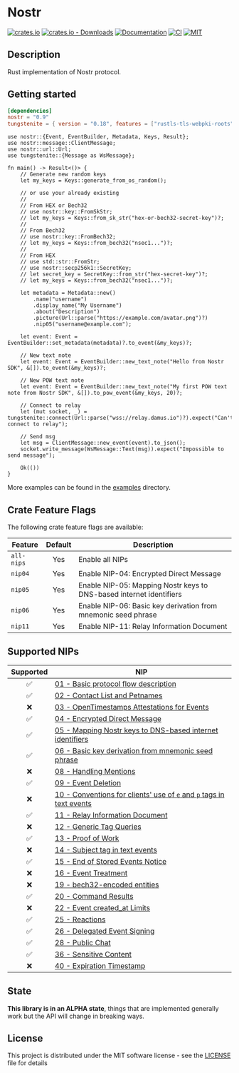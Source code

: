 # Nostr

[![crates.io](https://img.shields.io/crates/v/nostr.svg)](https://crates.io/crates/nostr)
[![crates.io - Downloads](https://img.shields.io/crates/d/nostr)](https://crates.io/crates/nostr)
[![Documentation](https://docs.rs/nostr/badge.svg)](https://docs.rs/nostr)
[![CI](https://github.com/yukibtc/nostr-rs-sdk/actions/workflows/ci.yml/badge.svg)](https://github.com/yukibtc/nostr-rs-sdk/actions/workflows/ci.yml)
[![MIT](https://img.shields.io/crates/l/nostr.svg)](../../LICENSE)

## Description

Rust implementation of Nostr protocol.

## Getting started

```toml
[dependencies]
nostr = "0.9"
tungstenite = { version = "0.18", features = ["rustls-tls-webpki-roots"]}
```

```rust,no_run
use nostr::{Event, EventBuilder, Metadata, Keys, Result};
use nostr::message::ClientMessage;
use nostr::url::Url;
use tungstenite::{Message as WsMessage};

fn main() -> Result<()> {
    // Generate new random keys
    let my_keys = Keys::generate_from_os_random();

    // or use your already existing
    //
    // From HEX or Bech32
    // use nostr::key::FromSkStr;
    // let my_keys = Keys::from_sk_str("hex-or-bech32-secret-key")?;
    //
    // From Bech32
    // use nostr::key::FromBech32;
    // let my_keys = Keys::from_bech32("nsec1...")?;
    //
    // From HEX
    // use std::str::FromStr;
    // use nostr::secp256k1::SecretKey;
    // let secret_key = SecretKey::from_str("hex-secret-key")?;
    // let my_keys = Keys::from_bech32("nsec1...")?;

    let metadata = Metadata::new()
        .name("username")
        .display_name("My Username")
        .about("Description")
        .picture(Url::parse("https://example.com/avatar.png")?)
        .nip05("username@example.com");

    let event: Event = EventBuilder::set_metadata(metadata)?.to_event(&my_keys)?;

    // New text note
    let event: Event = EventBuilder::new_text_note("Hello from Nostr SDK", &[]).to_event(&my_keys)?;

    // New POW text note
    let event: Event = EventBuilder::new_text_note("My first POW text note from Nostr SDK", &[]).to_pow_event(&my_keys, 20)?;

    // Connect to relay
    let (mut socket, _) = tungstenite::connect(Url::parse("wss://relay.damus.io")?).expect("Can't connect to relay");

    // Send msg
    let msg = ClientMessage::new_event(event).to_json();
    socket.write_message(WsMessage::Text(msg)).expect("Impossible to send message");

    Ok(())
}
```

More examples can be found in the [examples](https://github.com/yukibtc/nostr-rs-sdk/tree/master/crates/nostr/examples) directory.

## Crate Feature Flags

The following crate feature flags are available:

| Feature             | Default | Description                                                                                                                |
| ------------------- | :-----: | -------------------------------------------------------------------------------------------------------------------------- |
| `all-nips`          |   Yes   | Enable all NIPs                                                                                                            |
| `nip04`             |   Yes   | Enable NIP-04: Encrypted Direct Message                                                                                    |
| `nip05`             |   Yes   | Enable NIP-05: Mapping Nostr keys to DNS-based internet identifiers |
| `nip06`             |   Yes   | Enable NIP-06: Basic key derivation from mnemonic seed phrase                                                              |
| `nip11`             |   Yes   | Enable NIP-11: Relay Information Document |

## Supported NIPs

| Supported  | NIP                                                                                                                                |
|:----------:| ---------------------------------------------------------------------------------------------------------------------------------- |
| ✅         | [01 - Basic protocol flow description](https://github.com/nostr-protocol/nips/blob/master/01.md)                                    |
| ✅         | [02 - Contact List and Petnames](https://github.com/nostr-protocol/nips/blob/master/02.md)                                          |
| ❌         | [03 - OpenTimestamps Attestations for Events](https://github.com/nostr-protocol/nips/blob/master/03.md)                             |
| ✅         | [04 - Encrypted Direct Message](https://github.com/nostr-protocol/nips/blob/master/04.md)                                           |
| ✅         | [05 - Mapping Nostr keys to DNS-based internet identifiers](https://github.com/nostr-protocol/nips/blob/master/05.md)               |
| ✅         | [06 - Basic key derivation from mnemonic seed phrase](https://github.com/nostr-protocol/nips/blob/master/06.md)                     |
| ❌         | [08 - Handling Mentions](https://github.com/nostr-protocol/nips/blob/master/08.md)                                                  |
| ✅         | [09 - Event Deletion](https://github.com/nostr-protocol/nips/blob/master/09.md)                                                     |
| ❌         | [10 - Conventions for clients' use of `e` and `p` tags in text events](https://github.com/nostr-protocol/nips/blob/master/10.md)    |
| ✅         | [11 - Relay Information Document](https://github.com/nostr-protocol/nips/blob/master/11.md)                                         |
| ❌         | [12 - Generic Tag Queries](https://github.com/nostr-protocol/nips/blob/master/12.md)                                                |
| ✅         | [13 - Proof of Work](https://github.com/nostr-protocol/nips/blob/master/13.md)                                                      |
| ❌         | [14 - Subject tag in text events](https://github.com/nostr-protocol/nips/blob/master/14.md)                                         |
| ✅         | [15 - End of Stored Events Notice](https://github.com/nostr-protocol/nips/blob/master/15.md)                                        |
| ❌         | [16 - Event Treatment](https://github.com/nostr-protocol/nips/blob/master/16.md)                                                    |
| ❌         | [19 - bech32-encoded entities](https://github.com/nostr-protocol/nips/blob/master/19.md)                                            |
| ✅         | [20 - Command Results](https://github.com/nostr-protocol/nips/blob/master/20.md)                                                    |
| ❌         | [22 - Event created_at Limits](https://github.com/nostr-protocol/nips/blob/master/22.md)                                            |
| ✅         | [25 - Reactions](https://github.com/nostr-protocol/nips/blob/master/25.md)                                                          |
| ✅         | [26 - Delegated Event Signing](https://github.com/nostr-protocol/nips/blob/master/26.md)                                            |
| ✅         | [28 - Public Chat](https://github.com/nostr-protocol/nips/blob/master/28.md)                                                        |
| ✅         | [36 - Sensitive Content](https://github.com/nostr-protocol/nips/blob/master/36.md)                                                  |
| ❌         | [40 - Expiration Timestamp](https://github.com/nostr-protocol/nips/blob/master/40.md)                                               |

## State

**This library is in an ALPHA state**, things that are implemented generally work but the API will change in breaking ways.

## License

This project is distributed under the MIT software license - see the [LICENSE](../../LICENSE) file for details